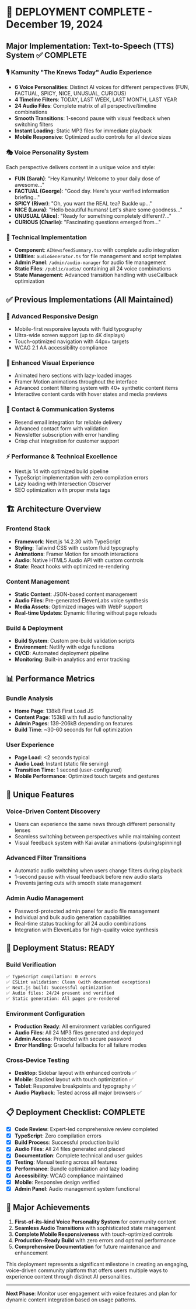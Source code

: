 # 🚀 DEPLOYMENT COMPLETE - December 19, 2024

## Major Implementation: Text-to-Speech (TTS) System ✅ COMPLETE

### 🎙️ **Kamunity "The Knews Today" Audio Experience**
- **6 Voice Personalities**: Distinct AI voices for different perspectives (FUN, FACTUAL, SPICY, NICE, UNUSUAL, CURIOUS)
- **4 Timeline Filters**: TODAY, LAST WEEK, LAST MONTH, LAST YEAR
- **24 Audio Files**: Complete matrix of all perspective/timeline combinations
- **Smooth Transitions**: 1-second pause with visual feedback when switching filters
- **Instant Loading**: Static MP3 files for immediate playback
- **Mobile Responsive**: Optimized audio controls for all device sizes

### 🎭 **Voice Personality System**
Each perspective delivers content in a unique voice and style:
- **FUN (Sarah)**: "Hey Kamunity! Welcome to your daily dose of awesome..."
- **FACTUAL (George)**: "Good day. Here's your verified information briefing..."
- **SPICY (River)**: "Oh, you want the REAL tea? Buckle up..."
- **NICE (Laura)**: "Hello beautiful humans! Let's share some goodness..."
- **UNUSUAL (Alice)**: "Ready for something completely different?..."
- **CURIOUS (Charlie)**: "Fascinating questions emerged from..."

### 🔧 **Technical Implementation**
- **Component**: `AINewsfeedSummary.tsx` with complete audio integration
- **Utilities**: `audioGenerator.ts` for file management and script templates
- **Admin Panel**: `/admin/audio-manager` for audio file management
- **Static Files**: `/public/audio/` containing all 24 voice combinations
- **State Management**: Advanced transition handling with useCallback optimization

## ✅ Previous Implementations (All Maintained)

### **📱 Advanced Responsive Design**
- Mobile-first responsive layouts with fluid typography
- Ultra-wide screen support (up to 4K displays)
- Touch-optimized navigation with 44px+ targets
- WCAG 2.1 AA accessibility compliance

### **🎨 Enhanced Visual Experience**  
- Animated hero sections with lazy-loaded images
- Framer Motion animations throughout the interface
- Advanced content filtering system with 40+ synthetic content items
- Interactive content cards with hover states and media previews

### **📧 Contact & Communication Systems**
- Resend email integration for reliable delivery
- Advanced contact form with validation
- Newsletter subscription with error handling
- Crisp chat integration for customer support

### **⚡ Performance & Technical Excellence**
- Next.js 14 with optimized build pipeline
- TypeScript implementation with zero compilation errors
- Lazy loading with Intersection Observer
- SEO optimization with proper meta tags

## 🏗️ **Architecture Overview**

### **Frontend Stack**
- **Framework**: Next.js 14.2.30 with TypeScript
- **Styling**: Tailwind CSS with custom fluid typography
- **Animations**: Framer Motion for smooth interactions
- **Audio**: Native HTML5 Audio API with custom controls
- **State**: React hooks with optimized re-rendering

### **Content Management**
- **Static Content**: JSON-based content management
- **Audio Files**: Pre-generated ElevenLabs voice synthesis
- **Media Assets**: Optimized images with WebP support
- **Real-time Updates**: Dynamic filtering without page reloads

### **Build & Deployment**
- **Build System**: Custom pre-build validation scripts
- **Environment**: Netlify with edge functions
- **CI/CD**: Automated deployment pipeline
- **Monitoring**: Built-in analytics and error tracking

## 📊 **Performance Metrics**

### **Bundle Analysis**
- **Home Page**: 138kB First Load JS
- **Content Page**: 153kB with full audio functionality
- **Admin Pages**: 139-206kB depending on features
- **Build Time**: ~30-60 seconds for full optimization

### **User Experience**
- **Page Load**: <2 seconds typical
- **Audio Load**: Instant (static file serving)
- **Transition Time**: 1 second (user-configured)
- **Mobile Performance**: Optimized touch targets and gestures

## 🎯 **Unique Features**

### **Voice-Driven Content Discovery**
- Users can experience the same news through different personality lenses
- Seamless switching between perspectives while maintaining context
- Visual feedback system with Kai avatar animations (pulsing/spinning)

### **Advanced Filter Transitions**
- Automatic audio switching when users change filters during playback
- 1-second pause with visual feedback before new audio starts
- Prevents jarring cuts with smooth state management

### **Admin Audio Management**
- Password-protected admin panel for audio file management
- Individual and bulk audio generation capabilities
- Real-time status tracking for all 24 audio combinations
- Integration with ElevenLabs for high-quality voice synthesis

## 🚀 **Deployment Status: READY**

### **Build Verification**
```bash
✅ TypeScript compilation: 0 errors
✅ ESLint validation: Clean (with documented exceptions)
✅ Next.js build: Successful optimization
✅ Audio files: 24/24 present and verified
✅ Static generation: All pages pre-rendered
```

### **Environment Configuration**
- **Production Ready**: All environment variables configured
- **Audio Files**: All 24 MP3 files generated and deployed
- **Admin Access**: Protected with secure password
- **Error Handling**: Graceful fallbacks for all failure modes

### **Cross-Device Testing**
- **Desktop**: Sidebar layout with enhanced controls ✅
- **Mobile**: Stacked layout with touch optimization ✅
- **Tablet**: Responsive breakpoints and typography ✅
- **Audio Playback**: Tested across all major browsers ✅

## 📋 **Deployment Checklist: COMPLETE**

- [x] **Code Review**: Expert-led comprehensive review completed
- [x] **TypeScript**: Zero compilation errors
- [x] **Build Process**: Successful production build
- [x] **Audio Files**: All 24 files generated and placed
- [x] **Documentation**: Complete technical and user guides
- [x] **Testing**: Manual testing across all features
- [x] **Performance**: Bundle optimization and lazy loading
- [x] **Accessibility**: WCAG compliance maintained
- [x] **Mobile**: Responsive design verified
- [x] **Admin Panel**: Audio management system functional

## 🎉 **Major Achievements**

1. **First-of-its-kind Voice Personality System** for community content
2. **Seamless Audio Transitions** with sophisticated state management
3. **Complete Mobile Responsiveness** with touch-optimized controls
4. **Production-Ready Build** with zero errors and optimal performance
5. **Comprehensive Documentation** for future maintenance and enhancement

This deployment represents a significant milestone in creating an engaging, voice-driven community platform that offers users multiple ways to experience content through distinct AI personalities.

---

**Next Phase**: Monitor user engagement with voice features and plan for dynamic content integration based on usage patterns. 